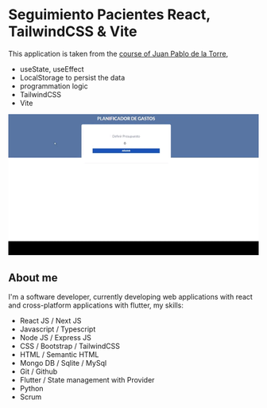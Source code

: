 # Seguimiento Pacientes React, TailwindCSS & Vite

This application is taken from the [course of Juan Pablo de la Torre](https://www.udemy.com/course/react-de-principiante-a-experto-creando-mas-de-10-aplicaciones/learn/lecture/29703954#overview), 

- useState, useEffect
- LocalStorage to persist the data
- programmation logic
- TailwindCSS
- Vite

![image](https://github.com/JeanBayer/resources-github/blob/main/react-proyects-gif/control-gastos.gif)

## About me

I'm a software developer, currently developing web applications with react and cross-platform applications with flutter, my skills:

- React JS / Next JS
- Javascript / Typescript
- Node JS / Express JS
- CSS / Bootstrap / TailwindCSS
- HTML / Semantic HTML
- Mongo DB / Sqlite / MySql
- Git / Github
- Flutter / State management with Provider
- Python
- Scrum 
